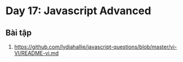 # Day 17: Javascript Advanced

## Bài tập

1. https://github.com/lydiahallie/javascript-questions/blob/master/vi-VI/README-vi.md